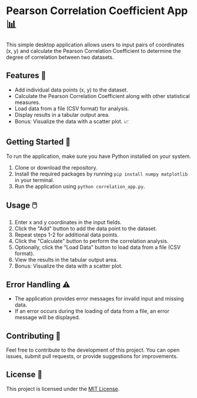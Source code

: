 # Pearson Correlation Coefficient App 📊

This simple desktop application allows users to input pairs of coordinates (x, y) and calculate the Pearson Correlation Coefficient to determine the degree of correlation between two datasets.

## Features 🌟

- Add individual data points (x, y) to the dataset.
- Calculate the Pearson Correlation Coefficient along with other statistical measures.
- Load data from a file (CSV format) for analysis.
- Display results in a tabular output area.
- Bonus: Visualize the data with a scatter plot. 📈

## Getting Started 🚀

To run the application, make sure you have Python installed on your system.

1. Clone or download the repository.
2. Install the required packages by running `pip install numpy matplotlib` in your terminal.
3. Run the application using `python correlation_app.py`.

## Usage 🖱️

1. Enter x and y coordinates in the input fields.
2. Click the "Add" button to add the data point to the dataset.
3. Repeat steps 1-2 for additional data points.
4. Click the "Calculate" button to perform the correlation analysis.
5. Optionally, click the "Load Data" button to load data from a file (CSV format).
6. View the results in the tabular output area.
7. Bonus: Visualize the data with a scatter plot.

## Error Handling ⚠️

- The application provides error messages for invalid input and missing data.
- If an error occurs during the loading of data from a file, an error message will be displayed.

## Contributing 🤝

Feel free to contribute to the development of this project. You can open issues, submit pull requests, or provide suggestions for improvements.

## License 📜

This project is licensed under the [MIT License](LICENSE).

